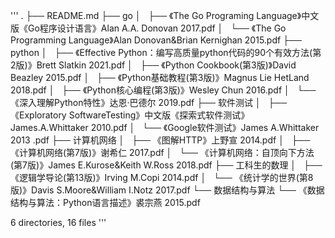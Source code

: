 '''
.
├── README.md
├── go
│   ├── 《The Go Programing Language》中文版《Go程序设计语言》Alan A.A. Donovan 2017.pdf
│   └── 《The Go Programming Language》Alan Donovan&Brian Kernighan 2015.pdf
├── python
│   ├── 《Effective Python：编写高质量python代码的90个有效方法(第2版)》Brett Slatkin 2021.pdf
│   ├── 《Python Cookbook(第3版)》David Beazley 2015.pdf
│   ├── 《Python基础教程(第3版)》Magnus Lie HetLand 2018.pdf
│   ├── 《Python核心编程(第3版)》Wesley Chun 2016.pdf
│   └── 《深入理解Python特性》达恩·巴德尔 2019.pdf
├── 软件测试
│   ├── 《Exploratory SoftwareTesting》中文版《探索式软件测试》James.A.Whittaker 2010.pdf
│   └── 《Google软件测试》James A.Whittaker 2013 <How Google Tests Software>.pdf
├── 计算机网络
│   ├── 《图解HTTP》上野宣 2014.pdf
│   ├── 《计算机网络(第7版)》谢希仁 2017.pdf
│   └── 《计算机网络：自顶向下方法(第7版)》James E.Kurose&Keith W.Ross 2018.pdf
├── 工科生的数理
│   ├── 《逻辑学导论(第13版)》Irving M.Copi 2014.pdf
│   └── 《统计学的世界(第8版)》Davis S.Moore&William I.Notz 2017.pdf
└── 数据结构与算法
    └── 《数据结构与算法：Python语言描述》裘宗燕 2015.pdf

6 directories, 16 files
'''
